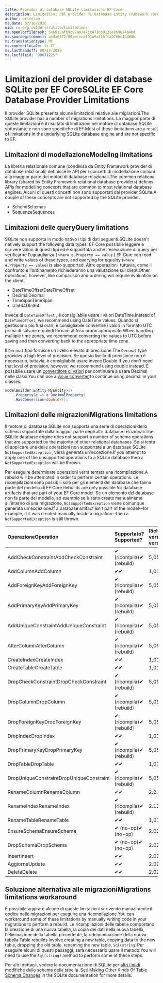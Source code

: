 ```yaml
---
title: Provider di database SQLite-limitazioni-EF Core
description: Limitazioni del provider di database Entity Framework Core SQLite rispetto ad altri provider
author: bricelam
ms.date: 07/16/2020
uid: core/providers/sqlite/limitations
ms.openlocfilehash: 546910afb9c97a93a7cc471bb813be0b9874a4bd
ms.sourcegitcommit: abda0872f86eefeca191a9a11bfca976bc14468b
ms.translationtype: MT
ms.contentlocale: it-IT
ms.lasthandoff: 09/14/2020
ms.locfileid: "90071225"
---
```

# <a name="sqlite-ef-core-database-provider-limitations"></a><span data-ttu-id="46cb4-103">Limitazioni del provider di database SQLite per EF Core</span><span class="sxs-lookup"><span data-stu-id="46cb4-103">SQLite EF Core Database Provider Limitations</span></span>

<span data-ttu-id="46cb4-104">Il provider SQLite presenta alcune limitazioni relative alle migrazioni.</span><span class="sxs-lookup"><span data-stu-id="46cb4-104">The SQLite provider has a number of migrations limitations.</span></span> <span data-ttu-id="46cb4-105">La maggior parte di queste limitazioni è il risultato di limitazioni nel motore di database SQLite sottostante e non sono specifiche di EF.</span><span class="sxs-lookup"><span data-stu-id="46cb4-105">Most of these limitations are a result of limitations in the underlying SQLite database engine and are not specific to EF.</span></span>

## <a name="modeling-limitations"></a><span data-ttu-id="46cb4-106">Limitazioni di modellazione</span><span class="sxs-lookup"><span data-stu-id="46cb4-106">Modeling limitations</span></span>

<span data-ttu-id="46cb4-107">La libreria relazionale comune (condivisa da Entity Framework provider di database relazionali) definisce le API per i concetti di modellazione comuni alla maggior parte dei motori di database relazionali.</span><span class="sxs-lookup"><span data-stu-id="46cb4-107">The common relational library (shared by Entity Framework relational database providers) defines APIs for modelling concepts that are common to most relational database engines.</span></span> <span data-ttu-id="46cb4-108">Alcuni di questi concetti non sono supportati dal provider SQLite.</span><span class="sxs-lookup"><span data-stu-id="46cb4-108">A couple of these concepts are not supported by the SQLite provider.</span></span>

* <span data-ttu-id="46cb4-109">Schemi</span><span class="sxs-lookup"><span data-stu-id="46cb4-109">Schemas</span></span>
* <span data-ttu-id="46cb4-110">Sequenze</span><span class="sxs-lookup"><span data-stu-id="46cb4-110">Sequences</span></span>

## <a name="query-limitations"></a><span data-ttu-id="46cb4-111">Limitazioni delle query</span><span class="sxs-lookup"><span data-stu-id="46cb4-111">Query limitations</span></span>

<span data-ttu-id="46cb4-112">SQLite non supporta in modo nativo i tipi di dati seguenti.</span><span class="sxs-lookup"><span data-stu-id="46cb4-112">SQLite doesn't natively support the following data types.</span></span> <span data-ttu-id="46cb4-113">EF Core possibile leggere e scrivere valori di questi tipi ed è supportata anche l'esecuzione di query per verificarne l'uguaglianza ( `where e.Property == value` ).</span><span class="sxs-lookup"><span data-stu-id="46cb4-113">EF Core can read and write values of these types, and querying for equality (`where e.Property == value`) is also supported.</span></span> <span data-ttu-id="46cb4-114">Altre operazioni, tuttavia, come il confronto e l'ordinamento richiederanno una valutazione sul client.</span><span class="sxs-lookup"><span data-stu-id="46cb4-114">Other operations, however, like comparison and ordering will require evaluation on the client.</span></span>

* <span data-ttu-id="46cb4-115">DateTimeOffset</span><span class="sxs-lookup"><span data-stu-id="46cb4-115">DateTimeOffset</span></span>
* <span data-ttu-id="46cb4-116">Decimal</span><span class="sxs-lookup"><span data-stu-id="46cb4-116">Decimal</span></span>
* <span data-ttu-id="46cb4-117">TimeSpan</span><span class="sxs-lookup"><span data-stu-id="46cb4-117">TimeSpan</span></span>
* <span data-ttu-id="46cb4-118">UInt64</span><span class="sxs-lookup"><span data-stu-id="46cb4-118">UInt64</span></span>

<span data-ttu-id="46cb4-119">Invece di `DateTimeOffset` , è consigliabile usare i valori DateTime.</span><span class="sxs-lookup"><span data-stu-id="46cb4-119">Instead of `DateTimeOffset`, we recommend using DateTime values.</span></span> <span data-ttu-id="46cb4-120">Quando si gestiscono più fusi orari, è consigliabile convertire i valori in formato UTC prima di salvare e quindi tornare al fuso orario appropriato.</span><span class="sxs-lookup"><span data-stu-id="46cb4-120">When handling multiple time zones, we recommend converting the values to UTC before saving and then converting back to the appropriate time zone.</span></span>

<span data-ttu-id="46cb4-121">Il `Decimal` tipo fornisce un livello elevato di precisione.</span><span class="sxs-lookup"><span data-stu-id="46cb4-121">The `Decimal` type provides a high level of precision.</span></span> <span data-ttu-id="46cb4-122">Se questo livello di precisione non è necessario, tuttavia, è consigliabile usare invece Double.</span><span class="sxs-lookup"><span data-stu-id="46cb4-122">If you don't need that level of precision, however, we recommend using double instead.</span></span> <span data-ttu-id="46cb4-123">È possibile usare un [convertitore di valori](xref:core/modeling/value-conversions) per continuare a usare Decimal nelle classi.</span><span class="sxs-lookup"><span data-stu-id="46cb4-123">You can use a [value converter](xref:core/modeling/value-conversions) to continue using decimal in your classes.</span></span>

``` csharp
modelBuilder.Entity<MyEntity>()
    .Property(e => e.DecimalProperty)
    .HasConversion<double>();
```

## <a name="migrations-limitations"></a><span data-ttu-id="46cb4-124">Limitazioni delle migrazioni</span><span class="sxs-lookup"><span data-stu-id="46cb4-124">Migrations limitations</span></span>

<span data-ttu-id="46cb4-125">Il motore di database SQLite non supporta una serie di operazioni dello schema supportate dalla maggior parte degli altri database relazionali.</span><span class="sxs-lookup"><span data-stu-id="46cb4-125">The SQLite database engine does not support a number of schema operations that are supported by the majority of other relational databases.</span></span> <span data-ttu-id="46cb4-126">Se si tenta di applicare una delle operazioni non supportate a un database SQLite `NotSupportedException` , verrà generata un'eccezione.</span><span class="sxs-lookup"><span data-stu-id="46cb4-126">If you attempt to apply one of the unsupported operations to a SQLite database then a `NotSupportedException` will be thrown.</span></span>

<span data-ttu-id="46cb4-127">Per eseguire determinate operazioni verrà tentata una ricompilazione.</span><span class="sxs-lookup"><span data-stu-id="46cb4-127">A rebuild will be attempted in order to perform certain operations.</span></span> <span data-ttu-id="46cb4-128">Le ricompilazioni sono possibili solo per gli elementi del database che fanno parte del modello di EF Core.</span><span class="sxs-lookup"><span data-stu-id="46cb4-128">Rebuilds are only possible for database artifacts that are part of your EF Core model.</span></span> <span data-ttu-id="46cb4-129">Se un elemento del database non fa parte del modello, ad esempio se è stato creato manualmente all'interno di una migrazione, `NotSupportedException` viene comunque generata un'eccezione.</span><span class="sxs-lookup"><span data-stu-id="46cb4-129">If a database artifact isn't part of the model--for example, if it was created manually inside a migration--then a `NotSupportedException` is still thrown.</span></span>

| <span data-ttu-id="46cb4-130">Operazione</span><span class="sxs-lookup"><span data-stu-id="46cb4-130">Operation</span></span>            | <span data-ttu-id="46cb4-131">Supportato?</span><span class="sxs-lookup"><span data-stu-id="46cb4-131">Supported?</span></span>  | <span data-ttu-id="46cb4-132">Richiede la versione</span><span class="sxs-lookup"><span data-stu-id="46cb4-132">Requires version</span></span> |
|:---------------------|:------------|:-----------------|
| <span data-ttu-id="46cb4-133">AddCheckConstraint</span><span class="sxs-lookup"><span data-stu-id="46cb4-133">AddCheckConstraint</span></span>   | <span data-ttu-id="46cb4-134">✔ (ricompila)</span><span class="sxs-lookup"><span data-stu-id="46cb4-134">✔ (rebuild)</span></span> | <span data-ttu-id="46cb4-135">5,0</span><span class="sxs-lookup"><span data-stu-id="46cb4-135">5.0</span></span>              |
| <span data-ttu-id="46cb4-136">AddColumn</span><span class="sxs-lookup"><span data-stu-id="46cb4-136">AddColumn</span></span>            | <span data-ttu-id="46cb4-137">✔</span><span class="sxs-lookup"><span data-stu-id="46cb4-137">✔</span></span>           | <span data-ttu-id="46cb4-138">1,0</span><span class="sxs-lookup"><span data-stu-id="46cb4-138">1.0</span></span>              |
| <span data-ttu-id="46cb4-139">AddForeignKey</span><span class="sxs-lookup"><span data-stu-id="46cb4-139">AddForeignKey</span></span>        | <span data-ttu-id="46cb4-140">✔ (ricompila)</span><span class="sxs-lookup"><span data-stu-id="46cb4-140">✔ (rebuild)</span></span> | <span data-ttu-id="46cb4-141">5,0</span><span class="sxs-lookup"><span data-stu-id="46cb4-141">5.0</span></span>              |
| <span data-ttu-id="46cb4-142">AddPrimaryKey</span><span class="sxs-lookup"><span data-stu-id="46cb4-142">AddPrimaryKey</span></span>        | <span data-ttu-id="46cb4-143">✔ (ricompila)</span><span class="sxs-lookup"><span data-stu-id="46cb4-143">✔ (rebuild)</span></span> | <span data-ttu-id="46cb4-144">5,0</span><span class="sxs-lookup"><span data-stu-id="46cb4-144">5.0</span></span>              |
| <span data-ttu-id="46cb4-145">AddUniqueConstraint</span><span class="sxs-lookup"><span data-stu-id="46cb4-145">AddUniqueConstraint</span></span>  | <span data-ttu-id="46cb4-146">✔ (ricompila)</span><span class="sxs-lookup"><span data-stu-id="46cb4-146">✔ (rebuild)</span></span> | <span data-ttu-id="46cb4-147">5,0</span><span class="sxs-lookup"><span data-stu-id="46cb4-147">5.0</span></span>              |
| <span data-ttu-id="46cb4-148">AlterColumn</span><span class="sxs-lookup"><span data-stu-id="46cb4-148">AlterColumn</span></span>          | <span data-ttu-id="46cb4-149">✔ (ricompila)</span><span class="sxs-lookup"><span data-stu-id="46cb4-149">✔ (rebuild)</span></span> | <span data-ttu-id="46cb4-150">5,0</span><span class="sxs-lookup"><span data-stu-id="46cb4-150">5.0</span></span>              |
| <span data-ttu-id="46cb4-151">CreateIndex</span><span class="sxs-lookup"><span data-stu-id="46cb4-151">CreateIndex</span></span>          | <span data-ttu-id="46cb4-152">✔</span><span class="sxs-lookup"><span data-stu-id="46cb4-152">✔</span></span>           | <span data-ttu-id="46cb4-153">1,0</span><span class="sxs-lookup"><span data-stu-id="46cb4-153">1.0</span></span>              |
| <span data-ttu-id="46cb4-154">CreateTable</span><span class="sxs-lookup"><span data-stu-id="46cb4-154">CreateTable</span></span>          | <span data-ttu-id="46cb4-155">✔</span><span class="sxs-lookup"><span data-stu-id="46cb4-155">✔</span></span>           | <span data-ttu-id="46cb4-156">1,0</span><span class="sxs-lookup"><span data-stu-id="46cb4-156">1.0</span></span>              |
| <span data-ttu-id="46cb4-157">DropCheckConstraint</span><span class="sxs-lookup"><span data-stu-id="46cb4-157">DropCheckConstraint</span></span>  | <span data-ttu-id="46cb4-158">✔ (ricompila)</span><span class="sxs-lookup"><span data-stu-id="46cb4-158">✔ (rebuild)</span></span> | <span data-ttu-id="46cb4-159">5,0</span><span class="sxs-lookup"><span data-stu-id="46cb4-159">5.0</span></span>              |
| <span data-ttu-id="46cb4-160">DropColumn</span><span class="sxs-lookup"><span data-stu-id="46cb4-160">DropColumn</span></span>           | <span data-ttu-id="46cb4-161">✔ (ricompila)</span><span class="sxs-lookup"><span data-stu-id="46cb4-161">✔ (rebuild)</span></span> | <span data-ttu-id="46cb4-162">5,0</span><span class="sxs-lookup"><span data-stu-id="46cb4-162">5.0</span></span>              |
| <span data-ttu-id="46cb4-163">DropForeignKey</span><span class="sxs-lookup"><span data-stu-id="46cb4-163">DropForeignKey</span></span>       | <span data-ttu-id="46cb4-164">✔ (ricompila)</span><span class="sxs-lookup"><span data-stu-id="46cb4-164">✔ (rebuild)</span></span> | <span data-ttu-id="46cb4-165">5,0</span><span class="sxs-lookup"><span data-stu-id="46cb4-165">5.0</span></span>              |
| <span data-ttu-id="46cb4-166">DropIndex</span><span class="sxs-lookup"><span data-stu-id="46cb4-166">DropIndex</span></span>            | <span data-ttu-id="46cb4-167">✔</span><span class="sxs-lookup"><span data-stu-id="46cb4-167">✔</span></span>           | <span data-ttu-id="46cb4-168">1,0</span><span class="sxs-lookup"><span data-stu-id="46cb4-168">1.0</span></span>              |
| <span data-ttu-id="46cb4-169">DropPrimaryKey</span><span class="sxs-lookup"><span data-stu-id="46cb4-169">DropPrimaryKey</span></span>       | <span data-ttu-id="46cb4-170">✔ (ricompila)</span><span class="sxs-lookup"><span data-stu-id="46cb4-170">✔ (rebuild)</span></span> | <span data-ttu-id="46cb4-171">5,0</span><span class="sxs-lookup"><span data-stu-id="46cb4-171">5.0</span></span>              |
| <span data-ttu-id="46cb4-172">DropTable</span><span class="sxs-lookup"><span data-stu-id="46cb4-172">DropTable</span></span>            | <span data-ttu-id="46cb4-173">✔</span><span class="sxs-lookup"><span data-stu-id="46cb4-173">✔</span></span>           | <span data-ttu-id="46cb4-174">1,0</span><span class="sxs-lookup"><span data-stu-id="46cb4-174">1.0</span></span>              |
| <span data-ttu-id="46cb4-175">DropUniqueConstraint</span><span class="sxs-lookup"><span data-stu-id="46cb4-175">DropUniqueConstraint</span></span> | <span data-ttu-id="46cb4-176">✔ (ricompila)</span><span class="sxs-lookup"><span data-stu-id="46cb4-176">✔ (rebuild)</span></span> | <span data-ttu-id="46cb4-177">5,0</span><span class="sxs-lookup"><span data-stu-id="46cb4-177">5.0</span></span>              |
| <span data-ttu-id="46cb4-178">RenameColumn</span><span class="sxs-lookup"><span data-stu-id="46cb4-178">RenameColumn</span></span>         | <span data-ttu-id="46cb4-179">✔</span><span class="sxs-lookup"><span data-stu-id="46cb4-179">✔</span></span>           | <span data-ttu-id="46cb4-180">2.2.2</span><span class="sxs-lookup"><span data-stu-id="46cb4-180">2.2.2</span></span>            |
| <span data-ttu-id="46cb4-181">RenameIndex</span><span class="sxs-lookup"><span data-stu-id="46cb4-181">RenameIndex</span></span>          | <span data-ttu-id="46cb4-182">✔ (ricompila)</span><span class="sxs-lookup"><span data-stu-id="46cb4-182">✔ (rebuild)</span></span> | <span data-ttu-id="46cb4-183">2.1</span><span class="sxs-lookup"><span data-stu-id="46cb4-183">2.1</span></span>              |
| <span data-ttu-id="46cb4-184">RenameTable</span><span class="sxs-lookup"><span data-stu-id="46cb4-184">RenameTable</span></span>          | <span data-ttu-id="46cb4-185">✔</span><span class="sxs-lookup"><span data-stu-id="46cb4-185">✔</span></span>           | <span data-ttu-id="46cb4-186">1,0</span><span class="sxs-lookup"><span data-stu-id="46cb4-186">1.0</span></span>              |
| <span data-ttu-id="46cb4-187">EnsureSchema</span><span class="sxs-lookup"><span data-stu-id="46cb4-187">EnsureSchema</span></span>         | <span data-ttu-id="46cb4-188">✔ (no-op)</span><span class="sxs-lookup"><span data-stu-id="46cb4-188">✔ (no-op)</span></span>   | <span data-ttu-id="46cb4-189">2.0</span><span class="sxs-lookup"><span data-stu-id="46cb4-189">2.0</span></span>              |
| <span data-ttu-id="46cb4-190">DropSchema</span><span class="sxs-lookup"><span data-stu-id="46cb4-190">DropSchema</span></span>           | <span data-ttu-id="46cb4-191">✔ (no-op)</span><span class="sxs-lookup"><span data-stu-id="46cb4-191">✔ (no-op)</span></span>   | <span data-ttu-id="46cb4-192">2.0</span><span class="sxs-lookup"><span data-stu-id="46cb4-192">2.0</span></span>              |
| <span data-ttu-id="46cb4-193">Insert</span><span class="sxs-lookup"><span data-stu-id="46cb4-193">Insert</span></span>               | <span data-ttu-id="46cb4-194">✔</span><span class="sxs-lookup"><span data-stu-id="46cb4-194">✔</span></span>           | <span data-ttu-id="46cb4-195">2.0</span><span class="sxs-lookup"><span data-stu-id="46cb4-195">2.0</span></span>              |
| <span data-ttu-id="46cb4-196">Aggiorna</span><span class="sxs-lookup"><span data-stu-id="46cb4-196">Update</span></span>               | <span data-ttu-id="46cb4-197">✔</span><span class="sxs-lookup"><span data-stu-id="46cb4-197">✔</span></span>           | <span data-ttu-id="46cb4-198">2.0</span><span class="sxs-lookup"><span data-stu-id="46cb4-198">2.0</span></span>              |
| <span data-ttu-id="46cb4-199">Delete</span><span class="sxs-lookup"><span data-stu-id="46cb4-199">Delete</span></span>               | <span data-ttu-id="46cb4-200">✔</span><span class="sxs-lookup"><span data-stu-id="46cb4-200">✔</span></span>           | <span data-ttu-id="46cb4-201">2.0</span><span class="sxs-lookup"><span data-stu-id="46cb4-201">2.0</span></span>              |

## <a name="migrations-limitations-workaround"></a><span data-ttu-id="46cb4-202">Soluzione alternativa alle migrazioni</span><span class="sxs-lookup"><span data-stu-id="46cb4-202">Migrations limitations workaround</span></span>

<span data-ttu-id="46cb4-203">È possibile aggirare alcune di queste limitazioni scrivendo manualmente il codice nelle migrazioni per eseguire una ricompilazione.</span><span class="sxs-lookup"><span data-stu-id="46cb4-203">You can workaround some of these limitations by manually writing code in your migrations to perform a rebuild.</span></span> <span data-ttu-id="46cb4-204">Le ricompilazioni delle tabelle comportano la creazione di una nuova tabella, la copia dei dati nella nuova tabella, l'eliminazione della tabella precedente, la ridenominazione della nuova tabella.</span><span class="sxs-lookup"><span data-stu-id="46cb4-204">Table rebuilds involve creating a new table, copying data to the new table, dropping the old table, renaming the new table.</span></span> <span data-ttu-id="46cb4-205">`Sql(string)`Per eseguire alcuni di questi passaggi, sarà necessario usare il metodo.</span><span class="sxs-lookup"><span data-stu-id="46cb4-205">You will need to use the `Sql(string)` method to perform some of these steps.</span></span>

<span data-ttu-id="46cb4-206">Per altri dettagli, vedere la documentazione di SQLite per [altri tipi di modifiche dello schema della tabella](https://sqlite.org/lang_altertable.html#otheralter) .</span><span class="sxs-lookup"><span data-stu-id="46cb4-206">See [Making Other Kinds Of Table Schema Changes](https://sqlite.org/lang_altertable.html#otheralter) in the SQLite documentation for more details.</span></span>
